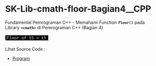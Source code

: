 # SK-Lib-cmath-floor-Bagian4__CPP
Fundamental Pemrograman C++ - Memahami Function <code><b>floor()</b></code> pada Library <code><b>&lt;cmath></b></code> di Pemrograman C++ (Bagian 4)<br><br>
<img src="https://github.com/RizkyKhapidsyah/SK-Lib-cmath-floor-Bagian4__CPP/blob/master/SK-Lib-cmath-floor-Bagian4__CPP/result/001.PNG"><br><br>
Lihat Source Code : <br>
- <a href="https://github.com/RizkyKhapidsyah/SK-Lib-cmath-floor-Bagian4__CPP/blob/master/SK-Lib-cmath-floor-Bagian4__CPP/Source.cpp">Program</a>
